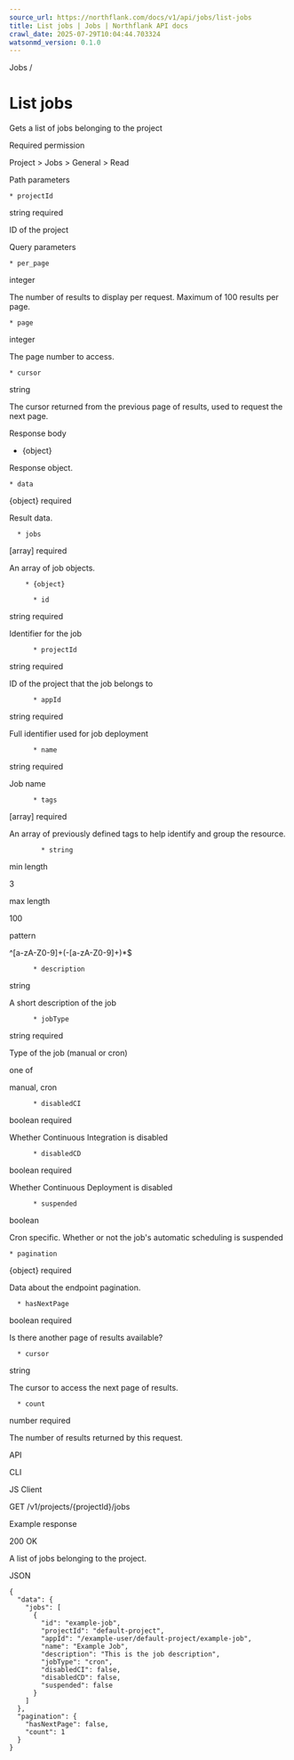 ```yaml
---
source_url: https://northflank.com/docs/v1/api/jobs/list-jobs
title: List jobs | Jobs | Northflank API docs
crawl_date: 2025-07-29T10:04:44.703324
watsonmd_version: 0.1.0
---
```


Jobs / 

# List jobs

Gets a list of jobs belonging to the project

Required permission

Project > Jobs > General > Read

Path parameters

    * projectId

string required

ID of the project




Query parameters

    * per_page

integer

The number of results to display per request. Maximum of 100 results per page.

    * page

integer

The page number to access.

    * cursor

string

The cursor returned from the previous page of results, used to request the next page.




Response body

  * {object}

Response object.

    * data

{object} required

Result data.

      * jobs

[array] required

An array of job objects.

        * {object}

          * id

string required

Identifier for the job

          * projectId

string required

ID of the project that the job belongs to

          * appId

string required

Full identifier used for job deployment

          * name

string required

Job name

          * tags

[array] required

An array of previously defined tags to help identify and group the resource.

            * string

min length

3

max length

100

pattern

^[a-zA-Z0-9]+(-[a-zA-Z0-9]+)*$

          * description

string

A short description of the job

          * jobType

string required

Type of the job (manual or cron)

one of

manual, cron

          * disabledCI

boolean required

Whether Continuous Integration is disabled

          * disabledCD

boolean required

Whether Continuous Deployment is disabled

          * suspended

boolean

Cron specific. Whether or not the job's automatic scheduling is suspended

    * pagination

{object} required

Data about the endpoint pagination.

      * hasNextPage

boolean required

Is there another page of results available?

      * cursor

string

The cursor to access the next page of results.

      * count

number required

The number of results returned by this request.




API

CLI

JS Client

GET /v1/projects/{projectId}/jobs

Example response

200 OK

A list of jobs belonging to the project.

JSON
    
    
    {
      "data": {
        "jobs": [
          {
            "id": "example-job",
            "projectId": "default-project",
            "appId": "/example-user/default-project/example-job",
            "name": "Example Job",
            "description": "This is the job description",
            "jobType": "cron",
            "disabledCI": false,
            "disabledCD": false,
            "suspended": false
          }
        ]
      },
      "pagination": {
        "hasNextPage": false,
        "count": 1
      }
    }